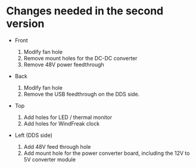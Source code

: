 # Changes needed in the second version

* Front

    1. Modify fan hole
    2. Remove mount holes for the DC-DC converter
    3. Remove 48V power feedthrough

* Back

    1. Modify fan hole
    2. Remove the USB feedthrough on the DDS side.

* Top

    1. Add holes for LED / thermal monitor
    2. Add holes for WindFreak clock

* Left (DDS side)

    1. Add 48V feed through hole
    2. Add mount hole for the power converter board, including the 12V to 5V
       converter module
